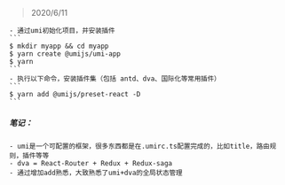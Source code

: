 > 2020/6/11

    - 通过umi初始化项目，并安装插件
    ```
    $ mkdir myapp && cd myapp
    $ yarn create @umijs/umi-app
    $ yarn
    ```
    - 执行以下命令，安装插件集（包括 antd、dva、国际化等常用插件）
    ```
    $ yarn add @umijs/preset-react -D
    ```

##### 笔记：
    - umi是一个可配置的框架，很多东西都是在.umirc.ts配置完成的，比如title，路由规则，插件等等
    - dva = React-Router + Redux + Redux-saga
    - 通过增加add熟悉，大致熟悉了umi+dva的全局状态管理


